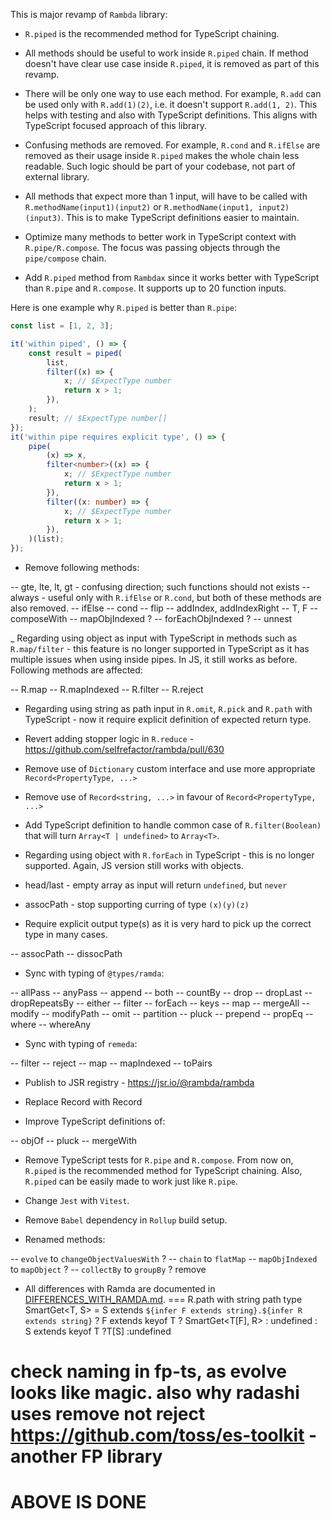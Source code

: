 This is major revamp of `Rambda` library:

- `R.piped` is the recommended method for TypeScript chaining.
- All methods should be useful to work inside `R.piped` chain. If method doesn't have clear use case inside `R.piped`, it is removed as part of this revamp.
- There will be only one way to use each method. For example, `R.add` can be used only with `R.add(1)(2)`, i.e. it doesn't support `R.add(1, 2)`. This helps with testing and also with TypeScript definitions. This aligns with TypeScript focused approach of this library.
- Confusing methods are removed. For example, `R.cond` and `R.ifElse` are removed as their usage inside `R.piped` makes the whole chain less readable. Such logic should be part of your codebase, not part of external library.
- All methods that expect more than 1 input, will have to be called with `R.methodName(input1)(input2)` or `R.methodName(input1, input2)(input3)`. This is to make TypeScript definitions easier to maintain.

- Optimize many methods to better work in TypeScript context with `R.pipe/R.compose`. The focus was passing objects through the `pipe/compose` chain.

- Add `R.piped` method from `Rambdax` since it works better with TypeScript than `R.pipe` and `R.compose`. It supports up to 20 function inputs.

Here is one example why `R.piped` is better than `R.pipe`:

```ts
const list = [1, 2, 3];

it('within piped', () => {
	const result = piped(
		list,
		filter((x) => {
			x; // $ExpectType number
			return x > 1;
		}),
	);
	result; // $ExpectType number[]
});
it('within pipe requires explicit type', () => {
	pipe(
		(x) => x,
		filter<number>((x) => {
			x; // $ExpectType number
			return x > 1;
		}),
		filter((x: number) => {
			x; // $ExpectType number
			return x > 1;
		}),
	)(list);
});
```

- Remove following methods:

-- gte, lte, lt, gt - confusing direction; such functions should not exists
-- always - useful only with `R.ifElse` or `R.cond`, but both of these methods are also removed.
-- ifElse
-- cond
-- flip
-- addIndex, addIndexRight
-- T, F
-- composeWith
-- mapObjIndexed ?
-- forEachObjIndexed ?
-- unnest

_ Regarding using object as input with TypeScript in methods such as `R.map/filter` - this feature is no longer supported in TypeScript as it has multiple issues when using inside pipes. In JS, it still works as before. Following methods are affected:

-- R.map
-- R.mapIndexed
-- R.filter
-- R.reject

- Regarding using string as path input in `R.omit`, `R.pick` and `R.path` with TypeScript - now it require explicit definition of expected return type.

- Revert adding stopper logic in `R.reduce` - https://github.com/selfrefactor/rambda/pull/630

- Remove use of `Dictionary` custom interface and use more appropriate `Record<PropertyType, ...>`

- Remove use of `Record<string, ...>` in favour of `Record<PropertyType, ...>`

- Add TypeScript definition to handle common case of `R.filter(Boolean)` that will turn `Array<T | undefined>` to `Array<T>`.

- Regarding using object with `R.forEach` in TypeScript - this is no longer supported. Again, JS version still works with objects.

- head/last - empty array as input will return `undefined`, but `never`
- assocPath - stop supporting curring of type `(x)(y)(z)`

- Require explicit output type(s) as it is very hard to pick up the correct type in many cases.

-- assocPath
-- dissocPath 

- Sync with typing of `@types/ramda`:

-- allPass
-- anyPass
-- append
-- both
-- countBy
-- drop
-- dropLast
-- dropRepeatsBy
-- either
-- filter
-- forEach
-- keys
-- map
-- mergeAll
-- modify
-- modifyPath
-- omit
-- partition
-- pluck
-- prepend
-- propEq
-- where
-- whereAny

- Sync with typing of `remeda`:

-- filter
-- reject
-- map
-- mapIndexed
-- toPairs

- Publish to JSR registry - https://jsr.io/@rambda/rambda

- Replace Record<string> with Record<PropertyKey>

- Improve TypeScript definitions of:

-- objOf
-- pluck
-- mergeWith

- Remove TypeScript tests for `R.pipe` and `R.compose`. From now on, `R.piped` is the recommended method for TypeScript chaining. Also, `R.piped` can be easily made to work just like `R.pipe`.

- Change `Jest` with `Vitest`.

- Remove `Babel` dependency in `Rollup` build setup.

- Renamed methods: 

-- `evolve` to `changeObjectValuesWith` ?
-- `chain` to `flatMap`
-- `mapObjIndexed` to `mapObject` ?
-- `collectBy` to `groupBy` ? remove

- All differences with Ramda are documented in [DIFFERENCES_WITH_RAMDA.md](./files/DIFFERENCES_WITH_RAMDA.md).
===
R.path with string path
  type SmartGet<T, S> = S extends `${infer F extends string}.${infer R extends string}` ?
    F extends keyof T ?
      SmartGet<T[F], R> :
      undefined : S extends keyof T ?T[S] :undefined
			
check naming in fp-ts, as evolve looks like magic. also why radashi uses remove not reject
https://github.com/toss/es-toolkit - another FP library
===
ABOVE IS DONE
===
